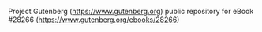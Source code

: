 Project Gutenberg (https://www.gutenberg.org) public repository for eBook #28266 (https://www.gutenberg.org/ebooks/28266)
